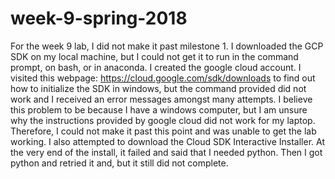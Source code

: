 # week-9-spring-2018

For the week 9 lab, I did not make it past milestone 1.  I downloaded the GCP SDK on my local machine, but I could not get it to run in the command prompt, on bash, or in anaconda. I created the google cloud account. I visited this webpage: https://cloud.google.com/sdk/downloads to find out how to initialize the SDK in windows, but the command provided did not work and I received an error messages amongst many attempts. I believe this problem to be because I have a windows computer, but I am unsure why the instructions provided by google cloud did not work for my laptop. Therefore, I could not make it past this point and was unable to get the lab working.
I also attempted to download the Cloud SDK Interactive Installer. At the very end of the install, it failed and said that I needed python. Then I got python and retried it and, but it still did not complete.

